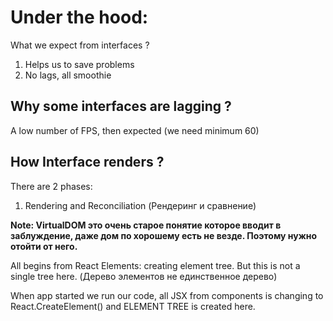 # Under the hood:

What we expect from interfaces ?

1. Helps us to save problems
2. No lags, all smoothie

## Why some interfaces are lagging ?

A low number of FPS, then expected (we need minimum 60)

## How Interface renders ?

There are 2 phases:

1. Rendering and Reconciliation (Рендеринг и сравнение)

**Note: VirtualDOM это очень старое понятие которое вводит в заблуждение, даже дом по хорошему есть не везде. Поэтому нужно отойти от него.**

All begins from React Elements: creating element tree. But this is not a single tree here. (Дерево элементов не единственное дерево)

When app started we run our code, all JSX from components is changing to React.CreateElement() and ELEMENT TREE is created here.
